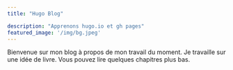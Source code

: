 ```yaml
---
title: "Hugo Blog"

description: "Apprenons hugo.io et gh pages"
featured_image: '/img/bg.jpeg'
---
```

Bienvenue sur mon blog à propos de mon travail du moment. Je travaille sur une idée de livre. Vous pouvez lire quelques chapitres plus bas.